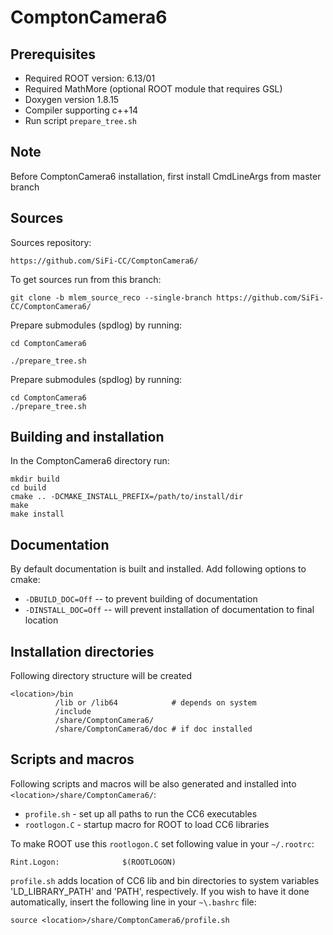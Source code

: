 # ComptonCamera6

Prerequisites
------------------------------------------------
* Required ROOT version: 6.13/01
* Required MathMore (optional ROOT module that requires GSL)
* Doxygen version 1.8.15
* Compiler supporting c++14
* Run script `prepare_tree.sh`

Note
-------
Before ComptonCamera6 installation, first install CmdLineArgs from master branch 

Sources
-------

Sources repository:
```
https://github.com/SiFi-CC/ComptonCamera6/
```

To get sources run from this branch:
```
git clone -b mlem_source_reco --single-branch https://github.com/SiFi-CC/ComptonCamera6/
```

Prepare submodules (spdlog) by running:
```
cd ComptonCamera6

./prepare_tree.sh
```

Prepare submodules (spdlog) by running:
```
cd ComptonCamera6
./prepare_tree.sh
```

Building and installation
-------------------------

In the ComptonCamera6 directory run:
```
mkdir build
cd build
cmake .. -DCMAKE_INSTALL_PREFIX=/path/to/install/dir
make
make install
```

Documentation
-------------
By default documentation is built and installed.
Add following options to cmake:

* `-DBUILD_DOC=Off`  -- to prevent building of documentation
* `-DINSTALL_DOC=Off` -- will prevent installation of documentation to final location


Installation directories
------------------------

Following directory structure will be created
```
<location>/bin
          /lib or /lib64            # depends on system
          /include
          /share/ComptonCamera6/
          /share/ComptonCamera6/doc # if doc installed
```

Scripts and macros
------------------

Following scripts and macros will be also generated and installed into `<location>/share/ComptonCamera6/`:

* `profile.sh` - set up all paths to run the CC6 executables
* `rootlogon.C` - startup macro for ROOT to load CC6 libraries

To make ROOT use this `rootlogon.C` set following value in your `~/.rootrc`:

```
Rint.Logon:              $(ROOTLOGON)
```
`profile.sh` adds location of CC6 lib and bin directories to system variables 'LD_LIBRARY_PATH' and 'PATH', respectively. If you wish to have it done automatically, insert the following line in your `~\.bashrc` file:
```
source <location>/share/ComptonCamera6/profile.sh
```
